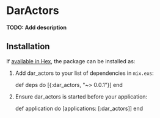 # DarActors

**TODO: Add description**

## Installation

If [available in Hex](https://hex.pm/docs/publish), the package can be installed as:

  1. Add dar_actors to your list of dependencies in `mix.exs`:

        def deps do
          [{:dar_actors, "~> 0.0.1"}]
        end

  2. Ensure dar_actors is started before your application:

        def application do
          [applications: [:dar_actors]]
        end
